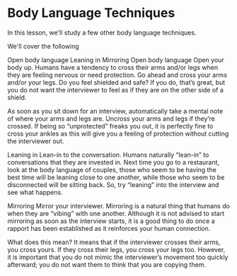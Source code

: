 # Body Language Techniques

In this lesson, we'll study a few other body language techniques.

We'll cover the following

Open body language
Leaning in
Mirroring
Open body language
Open your body up. Humans have a tendency to cross their arms and/or legs when they are feeling nervous or need protection. Go ahead and cross your arms and/or your legs. Do you feel shielded and safe? If you do, that’s great, but you do not want the interviewer to feel as if they are on the other side of a shield.

As soon as you sit down for an interview, automatically take a mental note of where your arms and legs are. Uncross your arms and legs if they’re crossed. If being so “unprotected” freaks you out, it is perfectly fine to cross your ankles as this will give you a feeling of protection without cutting the interviewer out.

Leaning in
Lean-in to the conversation. Humans naturally “lean-in” to conversations that they are invested in. Next time you go to a restaurant, look at the body language of couples, those who seem to be having the best time will be leaning close to one another, while those who seem to be disconnected will be sitting back. So, try “leaning” into the interview and see what happens.

Mirroring
Mirror your interviewer. Mirroring is a natural thing that humans do when they are “vibing” with one another. Although it is not advised to start mirroring as soon as the interview starts, it is a good thing to do once a rapport has been established as it reinforces your human connection.

What does this mean? It means that if the interviewer crosses their arms, you cross yours. If they cross their legs, you cross your legs too. However, it is important that you do not mimic the interviewer’s movement too quickly afterward; you do not want them to think that you are copying them.
